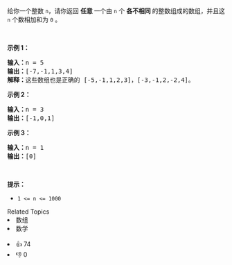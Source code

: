 <p>给你一个整数&nbsp;<code>n</code>，请你返回 <strong>任意&nbsp;</strong>一个由 <code>n</code>&nbsp;个 <strong>各不相同&nbsp;</strong>的整数组成的数组，并且这 <code>n</code> 个数相加和为 <code>0</code> 。</p>

<p>&nbsp;</p>

<p><strong>示例 1：</strong></p>

<pre><strong>输入：</strong>n = 5
<strong>输出：</strong>[-7,-1,1,3,4]
<strong>解释：</strong>这些数组也是正确的 [-5,-1,1,2,3]，[-3,-1,2,-2,4]。
</pre>

<p><strong>示例 2：</strong></p>

<pre><strong>输入：</strong>n = 3
<strong>输出：</strong>[-1,0,1]
</pre>

<p><strong>示例 3：</strong></p>

<pre><strong>输入：</strong>n = 1
<strong>输出：</strong>[0]
</pre>

<p>&nbsp;</p>

<p><strong>提示：</strong></p>

<ul> 
 <li><code>1 &lt;= n &lt;= 1000</code></li> 
</ul>

<div><div>Related Topics</div><div><li>数组</li><li>数学</li></div></div><br><div><li>👍 74</li><li>👎 0</li></div>